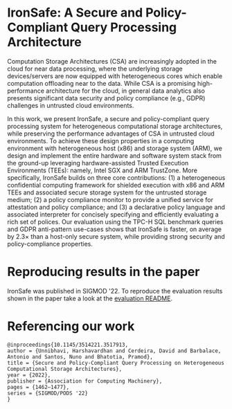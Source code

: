 # IronSafe: A Secure and Policy-Compliant Query Processing Architecture

Computation Storage Architectures (CSA) are increasingly adopted in the cloud for near data processing, where the underlying storage devices/servers are now equipped with heterogeneous cores which enable computation offloading near to the data. While CSA is a promising high-performance architecture for the cloud, in general data analytics also presents significant data security and policy compliance (e.g., GDPR) challenges in untrusted cloud environments.
 
In this work, we present IronSafe, a secure and policy-compliant query processing system for heterogeneous computational storage architectures, while preserving the performance advantages of CSA in untrusted cloud environments. To achieve these design properties in a computing environment with heterogeneous host (x86) and storage system (ARM), we design and implement the entire hardware and software system stack from the ground-up leveraging hardware-assisted Trusted Execution Environments (TEEs): namely, Intel SGX and ARM TrustZone. More specifically, IronSafe builds on three core contributions: (1) a heterogeneous confidential computing framework for shielded execution with x86 and ARM TEEs and associated secure storage system for the untrusted storage medium; (2) a policy compliance monitor to provide a unified service for attestation and policy compliance; and (3) a declarative policy language and associated interpreter for concisely specifying and efficiently evaluating a rich set of polices. Our evaluation using the TPC-H SQL benchmark queries and GDPR anti-pattern use-cases shows that IronSafe is faster, on average by 2.3× than a host-only secure system, while providing strong security and policy-compliance properties.

# Reproducing results in the paper

IronSafe was published in SIGMOD '22. To reproduce the evaluation results shown in the paper take a look at the [evaluation README](./evaluation.md).

# Referencing our work

```
@inproceedings{10.1145/3514221.3517913,
author = {Unnibhavi, Harshavardhan and Cerdeira, David and Barbalace, Antonio and Santos, Nuno and Bhatotia, Pramod},
title = {Secure and Policy-Compliant Query Processing on Heterogeneous Computational Storage Architectures},
year = {2022},
publisher = {Association for Computing Machinery},
pages = {1462–1477},
series = {SIGMOD/PODS '22}
}
```
